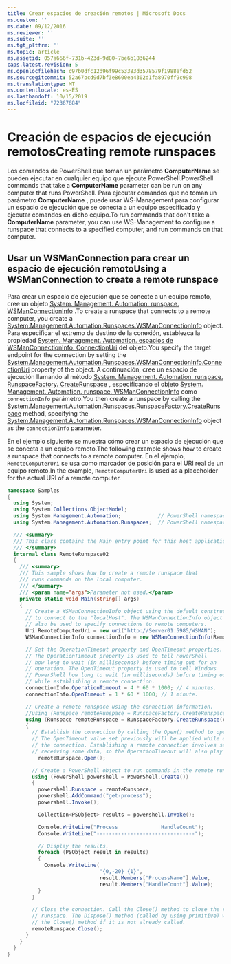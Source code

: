 ```yaml
---
title: Crear espacios de creación remotos | Microsoft Docs
ms.custom: ''
ms.date: 09/12/2016
ms.reviewer: ''
ms.suite: ''
ms.tgt_pltfrm: ''
ms.topic: article
ms.assetid: 057a666f-731b-423d-9d80-7be6b1836244
caps.latest.revision: 5
ms.openlocfilehash: c97b0dfc12d96f99c53383d3578579f1988efd52
ms.sourcegitcommit: 52a67bcd9d7bf3e8600ea4302d1fa8970ff9c998
ms.translationtype: MT
ms.contentlocale: es-ES
ms.lasthandoff: 10/15/2019
ms.locfileid: "72367684"
---
```

# <a name="creating-remote-runspaces"></a><span data-ttu-id="23284-102">Creación de espacios de ejecución remotos</span><span class="sxs-lookup"><span data-stu-id="23284-102">Creating remote runspaces</span></span>

<span data-ttu-id="23284-103">Los comandos de PowerShell que toman un parámetro **ComputerName** se pueden ejecutar en cualquier equipo que ejecute PowerShell.</span><span class="sxs-lookup"><span data-stu-id="23284-103">PowerShell commands that take a **ComputerName** parameter can be run on any computer that runs PowerShell.</span></span> <span data-ttu-id="23284-104">Para ejecutar comandos que no toman un parámetro **ComputerName** , puede usar WS-Management para configurar un espacio de ejecución que se conecta a un equipo especificado y ejecutar comandos en dicho equipo.</span><span class="sxs-lookup"><span data-stu-id="23284-104">To run commands that don't take a **ComputerName** parameter, you can use WS-Management to configure a runspace that connects to a specified computer, and run commands on that computer.</span></span>

## <a name="using-a-wsmanconnection-to-create-a-remote-runspace"></a><span data-ttu-id="23284-105">Usar un WSManConnection para crear un espacio de ejecución remoto</span><span class="sxs-lookup"><span data-stu-id="23284-105">Using a WSManConnection to create a remote runspace</span></span>

 <span data-ttu-id="23284-106">Para crear un espacio de ejecución que se conecte a un equipo remoto, cree un objeto [System. Management. Automation. runspace. WSManConnectionInfo](/dotnet/api/System.Management.Automation.Runspaces.WSManConnectionInfo) .</span><span class="sxs-lookup"><span data-stu-id="23284-106">To create a runspace that connects to a remote computer, you create a [System.Management.Automation.Runspaces.WSManConnectionInfo](/dotnet/api/System.Management.Automation.Runspaces.WSManConnectionInfo) object.</span></span> <span data-ttu-id="23284-107">Para especificar el extremo de destino de la conexión, establezca la propiedad [System. Management. Automation. espacios de WSManConnectionInfo. ConnectionUri](/dotnet/api/System.Management.Automation.Runspaces.WSManConnectionInfo.ConnectionUri) del objeto.</span><span class="sxs-lookup"><span data-stu-id="23284-107">You specify the target endpoint for the connection by setting the [System.Management.Automation.Runspaces.WSManConnectionInfo.ConnectionUri](/dotnet/api/System.Management.Automation.Runspaces.WSManConnectionInfo.ConnectionUri) property of the object.</span></span> <span data-ttu-id="23284-108">A continuación, cree un espacio de ejecución llamando al método [System. Management. Automation. runspace. RunspaceFactory. CreateRunspace](/dotnet/api/System.Management.Automation.Runspaces.RunspaceFactory.CreateRunspace) , especificando el objeto [System. Management. Automation. runspace. WSManConnectionInfo](/dotnet/api/System.Management.Automation.Runspaces.WSManConnectionInfo) como `connectionInfo` parámetro.</span><span class="sxs-lookup"><span data-stu-id="23284-108">You then create a runspace by calling the [System.Management.Automation.Runspaces.RunspaceFactory.CreateRunspace](/dotnet/api/System.Management.Automation.Runspaces.RunspaceFactory.CreateRunspace) method, specifying the [System.Management.Automation.Runspaces.WSManConnectionInfo](/dotnet/api/System.Management.Automation.Runspaces.WSManConnectionInfo) object as the `connectionInfo` parameter.</span></span>

 <span data-ttu-id="23284-109">En el ejemplo siguiente se muestra cómo crear un espacio de ejecución que se conecta a un equipo remoto.</span><span class="sxs-lookup"><span data-stu-id="23284-109">The following example shows how to create a runspace that connects to a remote computer.</span></span> <span data-ttu-id="23284-110">En el ejemplo, `RemoteComputerUri` se usa como marcador de posición para el URI real de un equipo remoto.</span><span class="sxs-lookup"><span data-stu-id="23284-110">In the example, `RemoteComputerUri` is used as a placeholder for the actual URI of a remote computer.</span></span>

```csharp
namespace Samples
{
  using System;
  using System.Collections.ObjectModel;
  using System.Management.Automation;            // PowerShell namespace.
  using System.Management.Automation.Runspaces;  // PowerShell namespace.

  /// <summary>
  /// This class contains the Main entry point for this host application.
  /// </summary>
  internal class RemoteRunspace02
  {
    /// <summary>
    /// This sample shows how to create a remote runspace that
    /// runs commands on the local computer.
    /// </summary>
    /// <param name="args">Parameter not used.</param>
    private static void Main(string[] args)
    {
      // Create a WSManConnectionInfo object using the default constructor
      // to connect to the "localHost". The WSManConnectionInfo object can
      // also be used to specify connections to remote computers.
      Uri RemoteComputerUri = new uri("http://Server01:5985/WSMAN");
      WSManConnectionInfo connectionInfo = new WSManConnectionInfo(RemoteComputerUri);

      // Set the OperationTimeout property and OpenTimeout properties.
      // The OperationTimeout property is used to tell PowerShell
      // how long to wait (in milliseconds) before timing out for an
      // operation. The OpenTimeout property is used to tell Windows
      // PowerShell how long to wait (in milliseconds) before timing out
      // while establishing a remote connection.
      connectionInfo.OperationTimeout = 4 * 60 * 1000; // 4 minutes.
      connectionInfo.OpenTimeout = 1 * 60 * 1000; // 1 minute.

      // Create a remote runspace using the connection information.
      //using (Runspace remoteRunspace = RunspaceFactory.CreateRunspace())
      using (Runspace remoteRunspace = RunspaceFactory.CreateRunspace(connectionInfo))
      {
        // Establish the connection by calling the Open() method to open the runspace.
        // The OpenTimeout value set previously will be applied while establishing
        // the connection. Establishing a remote connection involves sending and
        // receiving some data, so the OperationTimeout will also play a role in this process.
          remoteRunspace.Open();

        // Create a PowerShell object to run commands in the remote runspace.
        using (PowerShell powershell = PowerShell.Create())
        {
          powershell.Runspace = remoteRunspace;
          powershell.AddCommand("get-process");
          powershell.Invoke();

          Collection<PSObject> results = powershell.Invoke();

          Console.WriteLine("Process              HandleCount");
          Console.WriteLine("--------------------------------");

          // Display the results.
          foreach (PSObject result in results)
          {
            Console.WriteLine(
                              "{0,-20} {1}",
                              result.Members["ProcessName"].Value,
                              result.Members["HandleCount"].Value);
          }
        }

        // Close the connection. Call the Close() method to close the remote
        // runspace. The Dispose() method (called by using primitive) will call
        // the Close() method if it is not already called.
        remoteRunspace.Close();
      }
    }
  }
}
```
